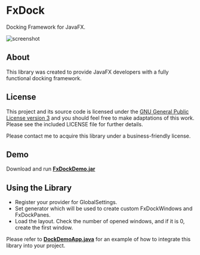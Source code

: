 # FxDock

Docking Framework for JavaFX.

![screenshot](https://github.com/andy-goryachev/FxDock/blob/master/screenshots/2016-0521-125006-709.png)

## About

This library was created to provide JavaFX developers with a fully functional docking framework.

## License

This project and its source code is licensed under the [GNU General Public License version 3](https://www.gnu.org/licenses/gpl-3.0.en.html) and you should feel free to make adaptations of this work. Please see the included LICENSE file for further details.

Please contact me to acquire this library under a business-friendly license.

## Demo

Download and run [**FxDockDemo.jar**](https://github.com/andy-goryachev/FxDock/blob/master/demo/FxDockDemo.jar)

## Using the Library

- Register your provider for GlobalSettings.
- Set generator which will be used to create custom FxDockWindows and FxDockPanes.
- Load the layout.  Check the number of opened windows, and if it is 0, create the first window.   

Please refer to [**DockDemoApp.java**](https://github.com/andy-goryachev/FxDock/blob/master/src/demo/dock/DockDemoApp.java) for an example of how to integrate this library into your project.

